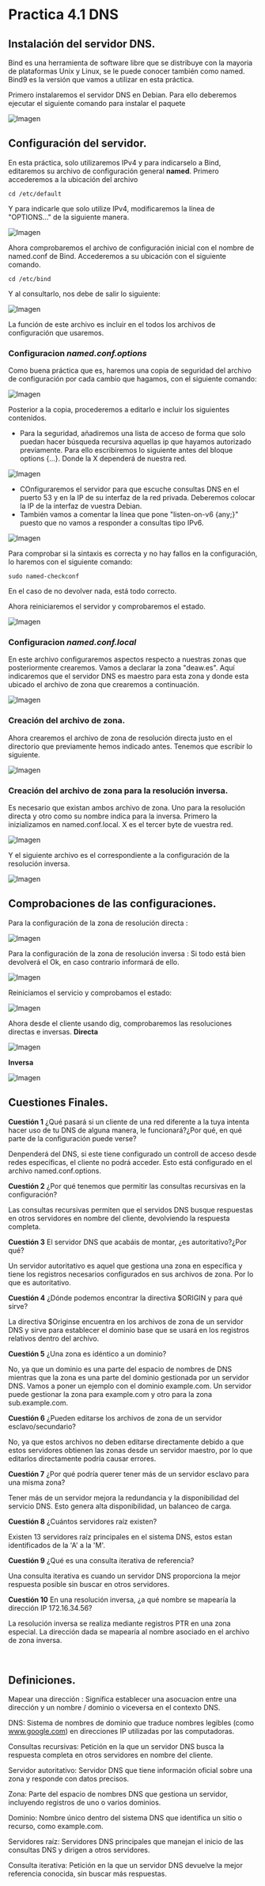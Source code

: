 # Practica 4.1 DNS

## Instalación del servidor DNS. 
Bind es una herramienta de software libre que se distribuye con la mayoria de plataformas Unix y Linux, se le puede conocer también como named. 
Bind9 es la versión que vamos a utilizar en esta práctica. 

Primero instalaremos el servidor DNS en Debian. Para ello deberemos ejecutar el siguiente comando para instalar el paquete

![Imagen](assets/1instalarbind.png)

## Configuración del servidor. 
En esta práctica, solo utilizaremos IPv4 y para indicarselo a Bind, editaremos su archivo de configuración general **named**. 
Primero accederemos a la ubicación del archivo 
```console
cd /etc/default
```

Y para indicarle que solo utilize IPv4, modificaremos la línea de "OPTIONS..." de la siguiente manera. 

![Imagen](assets/2archivonamed.png)

Ahora comprobaremos el archivo de configuración inicial con el nombre de named.conf de Bind. Accederemos a su ubicación con el siguiente comando. 

```console
cd /etc/bind
```

Y al consultarlo, nos debe de salir lo siguiente: 

![Imagen](assets/3namedconf.png)

La función de este archivo es incluir en el todos los archivos de configuración que usaremos. 


### Configuracion *named.conf.options*
Como buena práctica que es, haremos una copia de seguridad del archivo de configuración por cada cambio que hagamos, con el siguiente comando: 

![Imagen](assets/4copiaseguridad.png)

Posterior a la copia, procederemos a editarlo e incluir los siguientes contenidos.
- Para la seguridad, añadiremos una lista de acceso de forma que solo puedan hacer búsqueda recursiva aquellas ip que hayamos autorizado previamente. Para ello escribiremos lo siguiente antes del bloque options {...}. Donde la X dependerá de nuestra red. 

![Imagen](assets/6aclnamedconfoption.png)

- COnfiguraremos el servidor para que escuche consultas DNS en el puerto 53 y en la IP de su interfaz de la red privada. Deberemos colocar la IP de la interfaz de vuestra Debian. 
- También vamos a comentar la línea que pone "listen-on-v6 {any;}" puesto que no vamos a responder a consultas tipo IPv6. 

![Imagen](assets/5namedconfoptions.png)

Para comprobar si la sintaxis es correcta y no hay fallos en la configuración, lo haremos con el siguiente comando: 

```console
sudo named-checkconf
```

En el caso de no devolver nada, está todo correcto.

Ahora reiniciaremos el servidor y comprobaremos el estado.

![Imagen](assets/7restartstatus.png)

### Configuracion *named.conf.local*
En este archivo configuraremos aspectos respecto a nuestras zonas que posteriormente crearemos. Vamos a declarar la zona "deaw.es". Aquí indicaremos que el servidor DNS es maestro para esta zona y donde esta ubicado el archivo de zona que crearemos a continuación. 

![Imagen](assets/8namedconflocal.png)


### Creación del archivo de zona. 
Ahora crearemos el archivo de zona de resolución directa justo en el directorio que previamente hemos indicado antes. Tenemos que escribir lo siguiente. 

![Imagen](assets/9dbdeawes.png)

### Creación del archivo de zona para la resolución inversa. 
Es necesario que existan ambos archivo de zona. Uno para la resolución directa y otro como su nombre indica para la inversa. Primero la inizializamos en named.conf.local. X es el tercer byte de vuestra red.

![Imagen](assets/10namedconflocal2.png)

Y el siguiente archivo es el correspondiente a la configuración de la resolución inversa.

![Imagen](assets/11db115.168.192.png)

## Comprobaciones de las configuraciones. 
Para la configuración de la zona de resolución directa :

![Imagen](assets/12checkzone1.png)

Para la configuración de la zona de resolución inversa :
Si todo está bien devolverá el Ok, en caso contrario informará de ello. 

![Imagen](assets/13checkzone2.png)

Reiniciamos el servicio y comprobamos el estado:

![Imagen](assets/14restartstatus.png)

Ahora desde el cliente usando dig, comprobaremos las resoluciones directas e inversas. 
**Directa**

![Imagen](assets/15comprobacion1.png)

**Inversa**

![Imagen](assets/16comprobacion2.png)


## Cuestiones Finales. 


**Cuestión 1**
¿Qué pasará si un cliente de una red diferente a la tuya intenta hacer uso de tu DNS de alguna manera, le funcionará?¿Por qué, en qué parte de la configuración puede verse?

Denpenderá del DNS, si este tiene configurado un controll de acceso desde redes específicas, el cliente no podrá acceder. Esto está configurado en el archivo named.conf.options. 

**Cuestión 2**
¿Por qué tenemos que permitir las consultas recursivas en la configuración?

Las consultas recursivas permiten que el servidos DNS busque respuestas en otros servidores en nombre del cliente, devolviendo la respuesta completa. 


**Cuestión 3**
El servidor DNS que acabáis de montar, ¿es autoritativo?¿Por qué?

Un servidor autoritativo es aquel que gestiona una zona en específica y tiene los registros necesarios configurados en sus archivos de zona. Por lo que es autoritativo. 


**Cuestión 4**
¿Dónde podemos encontrar la directiva $ORIGIN y para qué sirve?

La directiva $Originse encuentra en los archivos de zona de un servidor DNS y sirve para establecer el dominio base que se usará en los registros relativos dentro del archivo. 


**Cuestión 5**
¿Una zona es idéntico a un dominio?

No, ya que un dominio es una parte del espacio de nombres de DNS mientras que la zona es una parte del dominio gestionada por un servidor DNS. 
Vamos a poner un ejemplo con el dominio example.com. Un servidor puede gestionar la zona para example.com y otro para la zona sub.example.com. 


**Cuestión 6**
¿Pueden editarse los archivos de zona de un servidor esclavo/secundario?

No, ya que estos archivos no deben editarse directamente debido a que estos servidores obtienen las zonas desde un servidor maestro, por lo que editarlos directamente podría causar errores. 


**Cuestión 7**
¿Por qué podría querer tener más de un servidor esclavo para una misma zona?

Tener más de un servidor mejora la redundancia y la disponibilidad del servicio DNS. Esto genera alta disponibilidad, un balanceo de carga.


**Cuestión 8**
¿Cuántos servidores raíz existen?

Existen 13 servidores raíz principales en el sistema DNS, estos estan identificados de la 'A' a la 'M'. 


**Cuestión 9**
¿Qué es una consulta iterativa de referencia?

Una consulta iterativa es cuando un servidor DNS proporciona la mejor respuesta posible sin buscar en otros servidores. 


**Cuestión 10**
En una resolución inversa, ¿a qué nombre se mapearía la dirección IP 172.16.34.56?

La resolución inversa se realiza mediante registros PTR en una zona especial. La dirección dada se mapearía al nombre asociado en el archivo de zona inversa. 


<br>

## Definiciones. 
Mapear una dirección : Significa establecer una asocuacion entre una dirección y un nombre / dominio o viceversa en el contexto DNS. 

DNS: Sistema de nombres de dominio que traduce nombres legibles (como www.google.com) en direcciones IP utilizadas por las computadoras.

Consultas recursivas: Petición en la que un servidor DNS busca la respuesta completa en otros servidores en nombre del cliente.

Servidor autoritativo: Servidor DNS que tiene información oficial sobre una zona y responde con datos precisos.

Zona: Parte del espacio de nombres DNS que gestiona un servidor, incluyendo registros de uno o varios dominios.

Dominio: Nombre único dentro del sistema DNS que identifica un sitio o recurso, como example.com.

Servidores raíz: Servidores DNS principales que manejan el inicio de las consultas DNS y dirigen a otros servidores.

Consulta iterativa: Petición en la que un servidor DNS devuelve la mejor referencia conocida, sin buscar más respuestas.